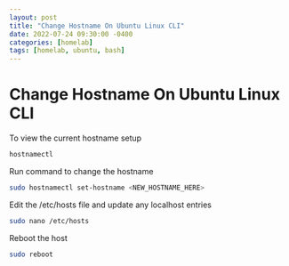 ```yaml
---
layout: post
title: "Change Hostname On Ubuntu Linux CLI"
date: 2022-07-24 09:30:00 -0400
categories: [homelab]
tags: [homelab, ubuntu, bash]
---
```


# Change Hostname On Ubuntu Linux CLI

To view the current hostname setup
```bash
hostnamectl
```

Run command to change the hostname
```bash
sudo hostnamectl set-hostname <NEW_HOSTNAME_HERE>
```

Edit the /etc/hosts file and update any localhost entries
```bash
sudo nano /etc/hosts
```

Reboot the host
```bash
sudo reboot
```
